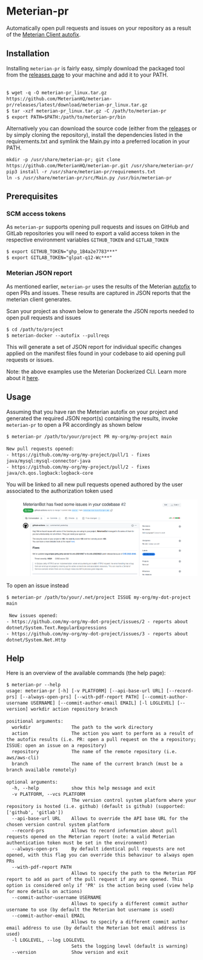 # Meterian-pr

Automatically open pull requests and issues on your repository as a result of the [Meterian Client autofix](https://docs.meterian.io/the-client/command-line-parameters/advanced-options).

## Installation

Installing `meterian-pr` is fairly easy, simply download the packaged tool from the [releases page](https://github.com/MeterianHQ/meterian-pr/releases) to your machine and add it to your PATH.

```

$ wget -q -O meterian-pr_linux.tar.gz https://github.com/MeterianHQ/meterian-pr/releases/latest/download/meterian-pr_linux.tar.gz
$ tar -xzf meterian-pr_linux.tar.gz -C /path/to/meterian-pr
$ export PATH=$PATH:/path/to/meterian-pr/bin

```

Alternatively you can download the source code (either from the [releases](https://github.com/MeterianHQ/meterian-pr/releases) or by simply cloning the repository), install the dependencies listed in the requirements.txt and symlink the Main.py into a preferred location in your PATH.

```
mkdir -p /usr/share/meterian-pr; git clone https://github.com/MeterianHQ/meterian-pr.git /usr/share/meterian-pr/
pip3 install -r /usr/share/meterian-pr/requirements.txt
ln -s /usr/share/meterian-pr/src/Main.py /usr/bin/meterian-pr
```

## Prerequisites

### SCM access tokens

As `meterian-pr` supports opening pull requests and issues on GitHub and GitLab repositories you will need to export a valid access token in the respective environment variables `GITHUB_TOKEN` and `GITLAB_TOKEN`

```
$ export GITHUB_TOKEN="ghp_1B4a2e7783***"
$ export GITLAB_TOKEN="glpat-q12-Wc***"
```

### Meterian JSON report

As mentioned earlier, `meterian-pr` uses the results of the Meterian [autofix](https://docs.meterian.io/the-client/command-line-parameters/advanced-options/autofix) to open PRs and issues. These results are captured in JSON reports that the meterian client generates.

Scan your project as shown below to generate the JSON reports needed to open pull requests and issues

```
$ cd /path/to/project
$ meterian-docker --autofix --pullreqs
```
This will generate a set of JSON report for individual specific changes applied on the manifest files found in your codebase to aid opening pull requests or issues.

Note: the above examples use the Meterian Dockerized CLI. Learn more about it [here](https://docs.meterian.io/the-meterian-client-dockerized/basic-usage).

## Usage

Assuming that you have ran the Meterian autofix on your project and generated the required JSON report(s) containing the results, invoke `meterian-pr` to open a PR accordingly as shown below

```
$ meterian-pr /path/to/your/project PR my-org/my-project main

New pull requests opened:
- https://github.com/my-org/my-project/pull/1 - fixes java/mysql:mysql-connector-java
- https://github.com/my-org/my-project/pull/2 - fixes java/ch.qos.logback:logback-core
```

You will be linked to all new pull requests opened authored by the user associated to the authorization token used

![Pull Request example](media/images/pr_example.png)

To open an issue instead

```
$ meterian-pr /path/to/your/.net/project ISSUE my-org/my-dot-project main

 New issues opened:
- https://github.com/my-org/my-dot-project/issues/2 - reports about dotnet/System.Text.RegularExpressions
- https://github.com/my-org/my-dot-project/issues/3 - reports about dotnet/System.Net.Http
```


## Help

Here is an overview of the available commands (the help page):

```
$ meterian-pr --help
usage: meterian-pr [-h] [-v PLATFORM] [--api-base-url URL] [--record-prs] [--always-open-prs] [--with-pdf-report PATH] [--commit-author-username USERNAME] [--commit-author-email EMAIL] [-l LOGLEVEL] [--version] workdir action repository branch

positional arguments:
  workdir               The path to the work directory
  action                The action you want to perform as a result of the autofix results (i.e. PR: open a pull request on the a repository; ISSUE: open an issue on a repository)
  repository            The name of the remote repository (i.e. aws/aws-cli)
  branch                The name of the current branch (must be a branch available remotely)

optional arguments:
  -h, --help            show this help message and exit
  -v PLATFORM, --vcs PLATFORM
                        The version control system platform where your repository is hosted (i.e. github) (default is github) (supported: ['github', 'gitlab'])
  --api-base-url URL    Allows to override the API base URL for the chosen version control system platform
  --record-prs          Allows to record information about pull requests opened on the Meterian report (note: a valid Meterian authentication token must be set in the environment)
  --always-open-prs     By default identical pull requests are not opened, with this flag you can override this behaviour to always open PRs
  --with-pdf-report PATH
                        Allows to specify the path to the Meterian PDF report to add as part of the pull request if any are opened. This option is considered only if 'PR' is the action being used (view help for more details on actions)
  --commit-author-username USERNAME
                        Allows to specify a different commit author username to use (by default the Meterian bot username is used)
  --commit-author-email EMAIL
                        Allows to specify a different commit author email address to use (by default the Meterian bot email address is used)
  -l LOGLEVEL, --log LOGLEVEL
                        Sets the logging level (default is warning)
  --version             Show version and exit
```
